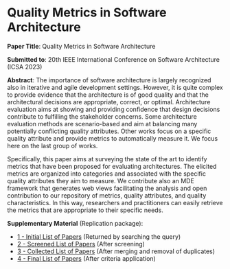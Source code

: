 # Quality Metrics in Software Architecture

**Paper Title**: Quality Metrics in Software Architecture

**Submitted to**: 20th IEEE International Conference on Software Architecture (ICSA 2023)

**Abstract**: The importance of software architecture is largely recognized also in iterative and agile development settings. However, it is quite complex to provide evidence that the architecture is of good quality and that the architectural decisions are appropriate, correct, or optimal. Architecture evaluation aims at showing and providing confidence that design decisions contribute to fulfilling the stakeholder concerns. Some architecture evaluation methods are scenario-based and aim at balancing many potentially conflicting quality attributes. Other works focus on a specific quality attribute and provide metrics to automatically measure it. We focus here on the last group of works.


Specifically, this paper aims at surveying the state of the art to identify metrics that have been proposed for evaluating architectures. The elicited metrics are organized into categories and associated with the specific quality attributes they aim to measure. We contribute also an MDE framework that generates web views facilitating the analysis and open contribution to our repository of metrics, quality attributes, and quality characteristics. 
In this way, researchers and practitioners can easily retrieve the metrics that are appropriate to their specific needs.

**Supplementary Material** (Replication package):
- [1 - Initial List of Papers](https://github.com/xxyyzzaa/QAandMetricsForArch/blob/main/replication%20package/1_icsa_2023_supp_initial.ods) (Returned by searching the query)
- [2 - Screened List of Papers](https://github.com/xxyyzzaa/QAandMetricsForArch/blob/main/replication%20package/2_icsa_2023_supp_screening.ods) (After screening)
- [3 - Collected List of Papers](https://github.com/xxyyzzaa/QAandMetricsForArch/blob/main/replication%20package/3_icsa_2023_supp_collected_papers.ods) (After merging and removal of duplicates)
- [4 - Final List of Papers](https://github.com/xxyyzzaa/QAandMetricsForArch/blob/main/replication%20package/4_icsa_2023_supp_extracted_papers.ods) (After criteria application)
